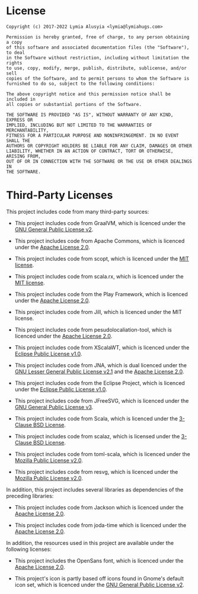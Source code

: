 License
=======

    Copyright (c) 2017-2022 Lymia Alusyia <lymia@lymiahugs.com>
    
    Permission is hereby granted, free of charge, to any person obtaining a copy
    of this software and associated documentation files (the "Software"), to deal
    in the Software without restriction, including without limitation the rights
    to use, copy, modify, merge, publish, distribute, sublicense, and/or sell
    copies of the Software, and to permit persons to whom the Software is
    furnished to do so, subject to the following conditions:
    
    The above copyright notice and this permission notice shall be included in
    all copies or substantial portions of the Software.
    
    THE SOFTWARE IS PROVIDED "AS IS", WITHOUT WARRANTY OF ANY KIND, EXPRESS OR
    IMPLIED, INCLUDING BUT NOT LIMITED TO THE WARRANTIES OF MERCHANTABILITY,
    FITNESS FOR A PARTICULAR PURPOSE AND NONINFRINGEMENT. IN NO EVENT SHALL THE
    AUTHORS OR COPYRIGHT HOLDERS BE LIABLE FOR ANY CLAIM, DAMAGES OR OTHER
    LIABILITY, WHETHER IN AN ACTION OF CONTRACT, TORT OR OTHERWISE, ARISING FROM,
    OUT OF OR IN CONNECTION WITH THE SOFTWARE OR THE USE OR OTHER DEALINGS IN
    THE SOFTWARE.

Third-Party Licenses
====================

This project includes code from many third-party sources:

* This project includes code from GraalVM, which is licenced under the 
  [GNU General Public License v2](https://github.com/oracle/graal/blob/master/LICENSE).

* This project includes code from Apache Commons, which is licenced under the
  [Apache License 2.0](https://www.apache.org/licenses/LICENSE-2.0).

* This project includes code from scopt, which is licenced under the 
  [MIT license](https://github.com/scopt/scopt/blob/scopt3/LICENSE.md).
  
* This project includes code from scala.rx, which is licenced under the 
  [MIT license](https://github.com/lihaoyi/scala.rx#credits).

* This project includes code from the Play Framework, which is licenced under the
  [Apache License 2.0](https://www.apache.org/licenses/LICENSE-2.0).

* This project includes code from Jill, which is licenced under the MIT license.

* This project includes code from pesudolocaliation-tool, which is licenced under the
  [Apache License 2.0](https://www.apache.org/licenses/LICENSE-2.0).

* This project includes code from XScalaWT, which is licenced under the
  [Eclipse Public License v1.0](http://www.eclipse.org/legal/epl-v10.html).

* This project includes code from JNA, which is dual licenced under the
  [GNU Lesser General Public License v2.1](https://www.gnu.org/licenses/old-licenses/lgpl-2.1.en.html) and the
  [Apache License 2.0](https://www.apache.org/licenses/LICENSE-2.0).

* This project includes code from the Eclipse Project, which is licenced under the
  [Eclipse Public License v1.0](http://www.eclipse.org/legal/epl-v10.html).

* This project includes code from JFreeSVG, which is licenced under the
  [GNU General Public License v3](https://www.gnu.org/licenses/gpl-3.0.txt).

* This project includes code from Scala, which is licenced under the
  [3-Clause BSD License](https://www.scala-lang.org/license.html).

* This project includes code from scalaz, which is licensed under the
  [3-Clause BSD License](https://github.com/scalaz/scalaz/blob/master/LICENSE.txt).

* This project includes code from toml-scala, which is licenced under the
  [Mozilla Public License v2.0](https://www.mozilla.org/en-US/MPL/2.0/).

* This project includes code from resvg, which is licenced under the
  [Mozilla Public License v2.0](https://www.mozilla.org/en-US/MPL/2.0/).


In addition, this project includes several libraries as dependencies of the preceding libraries:

* This project includes code from Jackson which is licenced under the 
  [Apache License 2.0](https://www.apache.org/licenses/LICENSE-2.0).
  
* This project includes code from joda-time which is licenced under the
  [Apache License 2.0](https://www.apache.org/licenses/LICENSE-2.0).
  
  
In addition, the resources used in this project are available under the following licenses:

* This project includes the OpenSans font, which is licenced under the
  [Apache License 2.0](https://www.apache.org/licenses/LICENSE-2.0).
  
* This project's icon is partly based off icons found in Gnome's default icon set, which is licenced under the
  [GNU General Public License v2](https://www.gnu.org/licenses/old-licenses/gpl-2.0.en.html).
  